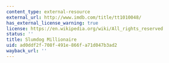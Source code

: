 ```yaml
---
content_type: external-resource
external_url: http://www.imdb.com/title/tt1010048/
has_external_license_warning: true
license: https://en.wikipedia.org/wiki/All_rights_reserved
status: ''
title: Slumdog Millionaire
uid: ad0ddf2f-708f-491e-866f-a71d047b3ad2
wayback_url: ''
---
```

